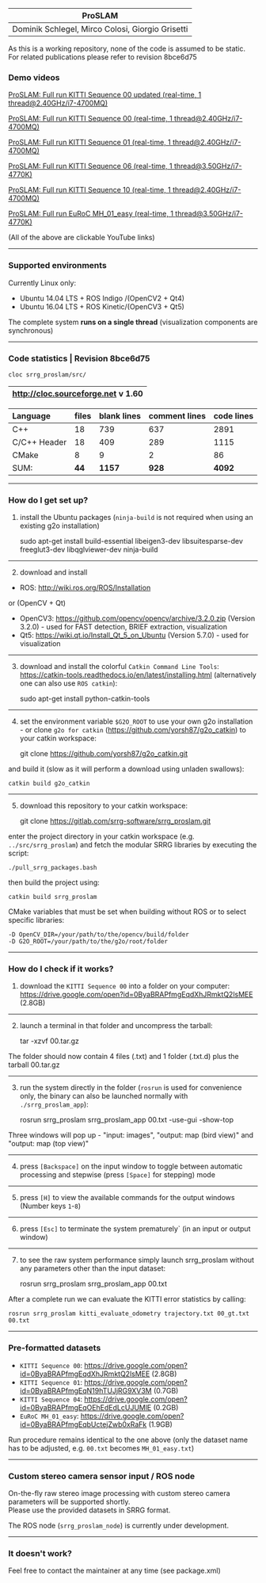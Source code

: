 | **ProSLAM** |
| :------: |
| Dominik Schlegel, Mirco Colosi, Giorgio Grisetti |
As this is a working repository, none of the code is assumed to be static.
For related publications please refer to revision 8bce6d75

### Demo videos ###
[ProSLAM: Full run KITTI Sequence 00 updated (real-time, 1 thread@2.40GHz/i7-4700MQ)][kitti_00_updated]

[ProSLAM: Full run KITTI Sequence 00 (real-time, 1 thread@2.40GHz/i7-4700MQ)][kitti_00]

[ProSLAM: Full run KITTI Sequence 01 (real-time, 1 thread@2.40GHz/i7-4700MQ)][kitti_01]

[ProSLAM: Full run KITTI Sequence 06 (real-time, 1 thread@3.50GHz/i7-4770K)][kitti_06]

[ProSLAM: Full run KITTI Sequence 10 (real-time, 1 thread@2.40GHz/i7-4700MQ)][kitti_10]

[ProSLAM: Full run EuRoC MH_01_easy (real-time, 1 thread@3.50GHz/i7-4770K)][euroc_01]

(All of the above are clickable YouTube links)

[kitti_00_updated]: https://www.youtube.com/watch?v=hIeaB-MMJMo
[kitti_00]: https://www.youtube.com/watch?v=n_UmEpIwb9Y
[kitti_01]: https://www.youtube.com/watch?v=iGSCOEn5Nx8
[kitti_06]: https://www.youtube.com/watch?v=Bmig0ASFOY4
[kitti_10]: https://www.youtube.com/watch?v=ZW8OQ2b0tjk
[euroc_01]: https://www.youtube.com/watch?v=TctS1b1zCbY

---
### Supported environments ###
Currently Linux only:
 - Ubuntu 14.04 LTS + ROS Indigo /(OpenCV2 + Qt4)
 - Ubuntu 16.04 LTS + ROS Kinetic/(OpenCV3 + Qt5)<br/>

The complete system **runs on a single thread** (visualization components are synchronous)

---
### Code statistics | Revision 8bce6d75 ###

    cloc srrg_proslam/src/

| http://cloc.sourceforge.net v 1.60 |
| :-: |


| Language     | files  | blank lines | comment lines | code lines |
| :----------- | :----- | :---------- | :------------ | :--------- |
| C++          | 18     | 739         | 637           | 2891       |
| C/C++ Header | 18     | 409         | 289           | 1115       |
| CMake        | 8      | 9           | 2             | 86         |
| SUM:         | **44** | **1157**    | **928**       | **4092**   |

---
### How do I get set up? ###
1) install the Ubuntu packages (`ninja-build` is not required when using an existing g2o installation)

    sudo apt-get install build-essential libeigen3-dev libsuitesparse-dev freeglut3-dev libqglviewer-dev ninja-build

---
2) download and install
 - ROS: http://wiki.ros.org/ROS/Installation

or (OpenCV + Qt)
 - OpenCV3: https://github.com/opencv/opencv/archive/3.2.0.zip (Version 3.2.0) - used for FAST detection, BRIEF extraction, visualization
 - Qt5: https://wiki.qt.io/Install_Qt_5_on_Ubuntu (Version 5.7.0)              - used for visualization

---
3) download and install the colorful `Catkin Command Line Tools`: https://catkin-tools.readthedocs.io/en/latest/installing.html (alternatively one can also use `ROS catkin`):

    sudo apt-get install python-catkin-tools

---
4) set the environment variable `$G2O_ROOT` to use your own g2o installation - or clone `g2o for catkin` (https://github.com/yorsh87/g2o_catkin) to your catkin workspace:

    git clone https://github.com/yorsh87/g2o_catkin.git
    
and build it (slow as it will perform a download using unladen swallows):
    
    catkin build g2o_catkin

---
5) download this repository to your catkin workspace:

    git clone https://gitlab.com/srrg-software/srrg_proslam.git
    
enter the project directory in your catkin workspace (e.g. `../src/srrg_proslam`) and fetch the modular SRRG libraries by executing the script:

    ./pull_srrg_packages.bash
    
then build the project using:
    
    catkin build srrg_proslam

CMake variables that must be set when building without ROS or to select specific libraries:

    -D OpenCV_DIR=/your/path/to/the/opencv/build/folder
    -D G2O_ROOT=/your/path/to/the/g2o/root/folder

---
### How do I check if it works? ###

1) download the `KITTI Sequence 00` into a folder on your computer: https://drive.google.com/open?id=0ByaBRAPfmgEqdXhJRmktQ2lsMEE (2.8GB)

---
2) launch a terminal in that folder and uncompress the tarball:

    tar -xzvf 00.tar.gz

The folder should now contain 4 files (.txt) and 1 folder (.txt.d) plus the tarball 00.tar.gz

---
3) run the system directly in the folder (`rosrun` is used for convenience only, the binary can also be launched normally with `./srrg_proslam_app`):

    rosrun srrg_proslam srrg_proslam_app 00.txt -use-gui -show-top

Three windows will pop up - "input: images", "output: map (bird view)" and "output: map (top view)"

---
4) press `[Backspace]` on the input window to toggle between automatic processing and stepwise (press `[Space]` for stepping) mode

---
5) press `[H]` to view the available commands for the output windows (Number keys `1`-`8`)

---
6) press `[Esc]` to terminate the system prematurely` (in an input or output window)

---
7) to see the raw system performance simply launch srrg_proslam without any parameters other than the input dataset:

    rosrun srrg_proslam srrg_proslam_app 00.txt

After a complete run we can evaluate the KITTI error statistics by calling:

    rosrun srrg_proslam kitti_evaluate_odometry trajectory.txt 00_gt.txt 00.txt

---
### Pre-formatted datasets ###

 - `KITTI Sequence 00`: https://drive.google.com/open?id=0ByaBRAPfmgEqdXhJRmktQ2lsMEE (2.8GB)
 - `KITTI Sequence 01`: https://drive.google.com/open?id=0ByaBRAPfmgEqN19hTUJjRG9XV3M (0.7GB)
 - `KITTI Sequence 04`: https://drive.google.com/open?id=0ByaBRAPfmgEqOEhEdEdLcUJUMlE (0.2GB)
 - `EuRoC MH_01_easy`: https://drive.google.com/open?id=0ByaBRAPfmgEqbUctejZwb0xRaFk (1.9GB)<br/>

Run procedure remains identical to the one above (only the dataset name has to be adjusted, e.g. `00.txt` becomes `MH_01_easy.txt`)

---
### Custom stereo camera sensor input / ROS node ###

On-the-fly raw stereo image processing with custom stereo camera parameters will be supported shortly.<br/>
Please use the provided datasets in SRRG format.<br/>

The ROS node (`srrg_proslam_node`) is currently under development.

---
### It doesn't work? ###

Feel free to contact the maintainer at any time (see package.xml)
